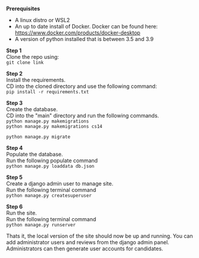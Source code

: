 **Prerequisites**
- A linux distro or WSL2
- An up to date install of Docker. Docker can be found here: https://www.docker.com/products/docker-desktop
- A version of python installed that is between 3.5 and 3.9

**Step 1** <br>
Clone the repo using: <br>
``
git clone link
``

**Step 2** <br>
Install the requirements. <br>
CD into the cloned directory and use the following command: <br>
``
pip install -r requirements.txt
``

**Step 3** <br>
Create the database. <br>
CD into the "main" directory and run the following commands.<br>
``
python manage.py makemigrations `` <br>
``
python manage.py makemigrations cs14 `` <br>

``
python manage.py migrate
``

**Step 4** <br>
Populate the database. <br>
Run the following populate command <br>
``
python manage.py loaddata db.json
``

**Step 5** <br>
Create a django admin user to manage site. <br>
Run the following terminal command <br>
``
python manage.py createsuperuser
``

**Step 6** <br>
Run the site. <br>
Run the following terminal command <br>
``
python manage.py runserver
``

Thats it, the local version of the site should now be up and running. You can add administrator users and reviews from the django admin panel. Administrators can then generate user accounts for candidates.

